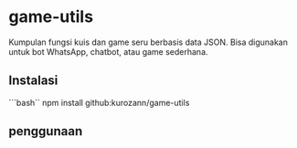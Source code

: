 # game-utils

Kumpulan fungsi kuis dan game seru berbasis data JSON. Bisa digunakan untuk bot WhatsApp, chatbot, atau game sederhana.

## Instalasi

```bash``
npm install github:kurozann/game-utils

## penggunaan